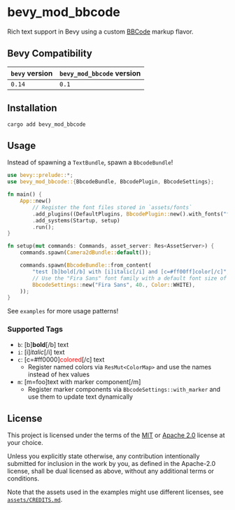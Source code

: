 # bevy_mod_bbcode

Rich text support in Bevy using a custom [BBCode](https://en.wikipedia.org/wiki/BBCode) markup flavor.

## Bevy Compatibility

| `bevy` version | `bevy_mod_bbcode` version |
| -------------- | ------------------------- |
| `0.14`         | `0.1`                     |

## Installation

```cli
cargo add bevy_mod_bbcode
```

## Usage

Instead of spawning a `TextBundle`, spawn a `BbcodeBundle`!

```rs
use bevy::prelude::*;
use bevy_mod_bbcode::{BbcodeBundle, BbcodePlugin, BbcodeSettings};

fn main() {
    App::new()
        // Register the font files stored in `assets/fonts`
        .add_plugins((DefaultPlugins, BbcodePlugin::new().with_fonts("fonts")))
        .add_systems(Startup, setup)
        .run();
}

fn setup(mut commands: Commands, asset_server: Res<AssetServer>) {
    commands.spawn(Camera2dBundle::default());

    commands.spawn(BbcodeBundle::from_content(
        "test [b]bold[/b] with [i]italic[/i] and [c=#ff00ff]color[/c]",
        // Use the "Fira Sans" font family with a default font size of 40
        BbcodeSettings::new("Fira Sans", 40., Color::WHITE),
    ));
}
```

See `examples` for more usage patterns!

### Supported Tags

- `b`: \[b]**bold**\[/b] text
- `i`: \[i]*italic*\[/i] text
- `c`: \[c=\#ff0000]<span style="color: red">colored</span>\[/c] text
  - Register named colors via `ResMut<ColorMap>` and use the names instead of hex values
- `m`: \[m=foo]text with marker component\[/m]
  - Register marker components via `BbcodeSettings::with_marker` and use them to update text dynamically

## License

This project is licensed under the terms of the [MIT](LICENSE-MIT) or [Apache 2.0](LICENSE-APACHE) license at your choice.

Unless you explicitly state otherwise, any contribution intentionally submitted for inclusion in the work by you, as defined in the Apache-2.0 license, shall be dual licensed as above, without any additional terms or conditions.

Note that the assets used in the examples might use different licenses, see [`assets/CREDITS.md`](assets/CREDITS.md).
